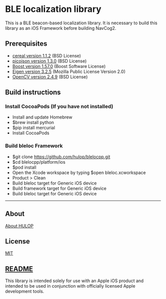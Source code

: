# BLE localization library
This is a BLE beacon-based localization library.
It is necessary to build this library as an iOS Framework before building NavCog2.

## Prerequisites
- [cereal version 1.1.2](http://uscilab.github.io/cereal/) (BSD License)
- [picojson version 1.3.0](https://github.com/kazuho/picojson) (BSD License)
- [Boost version 1.57.0](http://www.boost.org) (Boost Software License)
- [Eigen version 3.2.5](http://eigen.tuxfamily.org) (Mozilla Public License Version 2.0)
- [OpenCV version 2.4.9](http://opencv.org/) (BSD License)

## Build instructions
### Install CocoaPods (If you have not installed)
- Install and update Homebrew
- $brew install python
- $pip install mercurial
- Install CocoaPods

### Build bleloc Framework
- $git clone https://github.com/hulop/blelocpp.git
- $cd blelocpp/platform/ios
- $pod install
- Open the Xcode workspace by typing $open bleloc.xcworkspace
- Product > Clean
- Build bleloc target for Generic iOS device
- Build framework target for Generic iOS device
- Build bleloc target for Generic iOS device

----
## About
[About HULOP](https://github.com/hulop/00Readme)

## License
[MIT](http://opensource.org/licenses/MIT)

## [README](https://raw.githubusercontent.com/hulop/blelocpp/master/README.txt)
This library is intended solely for use with an Apple iOS product and intended
to be used in conjunction with officially licensed Apple development tools.
